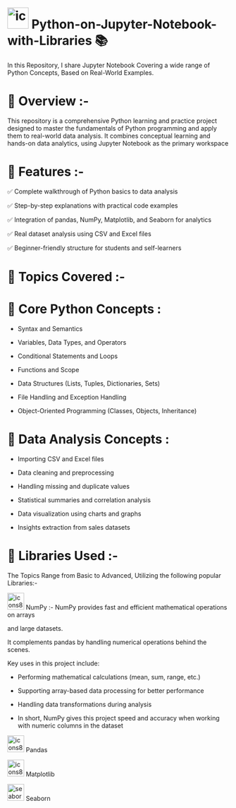 # <img width="48" height="48" alt="icons8-python-48" src="https://github.com/user-attachments/assets/dfabd6cd-ee48-41e0-97ef-969f1aefceb7" /> Python-on-Jupyter-Notebook-with-Libraries 📚

In this Repository, I share Jupyter Notebook Covering a wide range of Python Concepts, Based on Real-World Examples.

# 📘 Overview :-
This repository is a comprehensive Python learning and practice project designed to master the fundamentals of Python programming and apply them to real-world data analysis.
It combines conceptual learning and hands-on data analytics, using Jupyter Notebook as the primary workspace

# 🚀 Features :-
✅ Complete walkthrough of Python basics to data analysis

✅ Step-by-step explanations with practical code examples

✅ Integration of pandas, NumPy, Matplotlib, and Seaborn for analytics

✅ Real dataset analysis using CSV and Excel files

✅ Beginner-friendly structure for students and self-learners

# 🧠 Topics Covered :-

# 🔹 Core Python Concepts :

*  Syntax and Semantics

*  Variables, Data Types, and Operators

*  Conditional Statements and Loops

*  Functions and Scope

*  Data Structures (Lists, Tuples, Dictionaries, Sets)

*  File Handling and Exception Handling

*  Object-Oriented Programming (Classes, Objects, Inheritance)

# 🔹 Data Analysis Concepts :

* Importing CSV and Excel files

* Data cleaning and preprocessing

* Handling missing and duplicate values

* Statistical summaries and correlation analysis

* Data visualization using charts and graphs

* Insights extraction from sales datasets

# 🧩 Libraries Used :- 

The Topics Range from Basic to Advanced, Utilizing the following popular Libraries:-

 <img width="38" height="38" alt="icons8-numpy-38" src="https://github.com/user-attachments/assets/f906f4f3-6ef2-4f1d-8ba6-68b3940008e1" /> NumPy :- NumPy provides fast and efficient mathematical operations on arrays 
 
   and large datasets.
 
It complements pandas by handling numerical operations behind the scenes.

Key uses in this project include:

* Performing mathematical calculations (mean, sum, range, etc.)

* Supporting array-based data processing for better performance

* Handling data transformations during analysis
 
* In short, NumPy gives this project speed and accuracy when working with numeric columns in the dataset
 
 <img width="38" height="38" alt="icons8-pandas-logo-38" src="https://github.com/user-attachments/assets/bf737ad9-dd15-42c3-a03c-44decba75a2d" /> Pandas
 
 <img width="38" height="38" alt="icons8-matplotlib-40" src="https://github.com/user-attachments/assets/faa4cfce-67c1-4561-add8-11b0207674d6" /> Matplotlib
 
 <img width="38" height="38" alt="seaborn-seeklogo" src="https://github.com/user-attachments/assets/56cd33cd-eec8-4da8-b88a-866965b3e020" /> Seaborn



